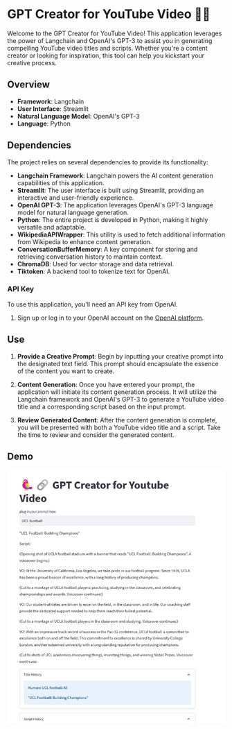 # GPT Creator for YouTube Video 🦜️🔗

Welcome to the GPT Creator for YouTube Video! This application leverages the power of Langchain and OpenAI's GPT-3 to assist you in generating compelling YouTube video titles and scripts. Whether you're a content creator or looking for inspiration, this tool can help you kickstart your creative process.

## Overview

- **Framework**: Langchain
- **User Interface**: Streamlit
- **Natural Language Model**: OpenAI's GPT-3
- **Language**: Python

## Dependencies

The project relies on several dependencies to provide its functionality:

- **Langchain Framework**: Langchain powers the AI content generation capabilities of this application.
- **Streamlit**: The user interface is built using Streamlit, providing an interactive and user-friendly experience.
- **OpenAI GPT-3**: The application leverages OpenAI's GPT-3 language model for natural language generation.
- **Python**: The entire project is developed in Python, making it highly versatile and adaptable.
- **WikipediaAPIWrapper**: This utility is used to fetch additional information from Wikipedia to enhance content generation.
- **ConversationBufferMemory**: A key component for storing and retrieving conversation history to maintain context.
- **ChromaDB**: Used for vector storage and data retrieval.
- **Tiktoken**: A backend tool to tokenize text for OpenAI.


### API Key

To use this application, you'll need an API key from OpenAI. 
1. Sign up or log in to your OpenAI account on the [OpenAI platform](https://beta.openai.com/signup/).

## Use

1. **Provide a Creative Prompt**: Begin by inputting your creative prompt into the designated text field. This prompt should encapsulate the essence of the content you want to create.

2. **Content Generation**: Once you have entered your prompt, the application will initiate its content generation process. It will utilize the Langchain framework and OpenAI's GPT-3 to generate a YouTube video title and a corresponding script based on the input prompt.

3. **Review Generated Content**: After the content generation is complete, you will be presented with both a YouTube video title and a script. Take the time to review and consider the generated content.





## Demo

![Auto GPT](demo.jpg)

